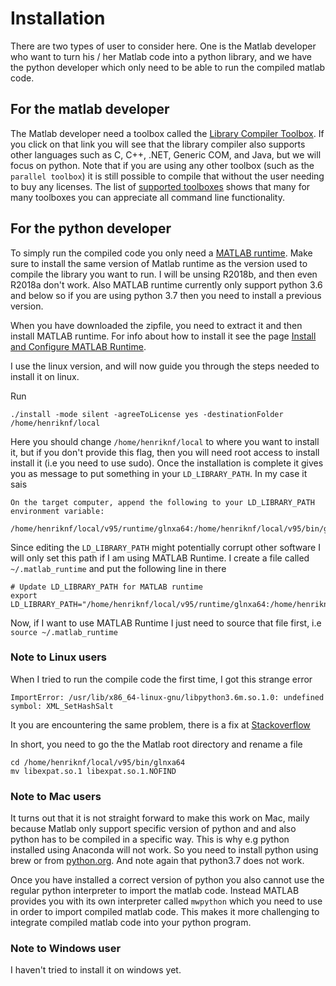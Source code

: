 # Installation
There are two types of user to consider here. One is the Matlab
developer who want to turn his / her Matlab code into a python
library, and we have the python developer which only need to be able
to run the compiled matlab code. 

## For the matlab developer
The Matlab developer need a toolbox called the [Library Compiler
Toolbox](https://se.mathworks.com/help/compiler_sdk/ml_code/librarycompiler-app.html). 
If you click on that link you will see that the library compiler also
supports other languages such as C, C++, .NET, Generic COM, and Java,
but we will focus on python.
Note that if you are using any other toolbox (such as the `parallel
toolbox`) it is still possible to compile that without the user
needing to buy any licenses. The list of [supported
toolboxes](https://se.mathworks.com/products/compiler/supported/compiler_support.html)
shows that many for many toolboxes you can appreciate all command line
functionality.

## For the python developer

To simply run the compiled code you only need a [MATLAB
runtime](https://se.mathworks.com/products/compiler/matlab-runtime.html). 
Make sure to install the same version of Matlab runtime as the version
used to compile the library you want to run. I will be unsing R2018b,
and then even R2018a don't work. 
Also MATLAB runtime currently only support 
python 3.6 and below so if you are using python 3.7 then you need to
install a previous version. 

When you have downloaded the zipfile, you need to extract it and then
install MATLAB runtime. For info about how to install it see the page
[Install and Configure MATLAB
Runtime](https://se.mathworks.com/help/compiler/install-the-matlab-runtime.html).

I use the linux version, and will now guide you through the steps
needed to install it on linux.

Run
```shell
./install -mode silent -agreeToLicense yes -destinationFolder /home/henriknf/local
```
Here you should change `/home/henriknf/local` to where you want to
install it, but if you don't provide this flag, then you will need
root access to install install it (i.e you need to use sudo).
Once the installation is complete it gives you as message to put
something in your `LD_LIBRARY_PATH`. In my case it sais
```shell
On the target computer, append the following to your LD_LIBRARY_PATH environment variable:

/home/henriknf/local/v95/runtime/glnxa64:/home/henriknf/local/v95/bin/glnxa64:/home/henriknf/local/v95/sys/os/glnxa64:/home/henriknf/local/v95/extern/bin/glnxa64

``` 
Since editing the `LD_LIBRARY_PATH` might potentially corrupt other
software I will only set this path if I am using MATLAB Runtime. I
create a file called `~/.matlab_runtime` and put the following line in
there
```
# Update LD_LIBRARY_PATH for MATLAB runtime
export LD_LIBRARY_PATH="/home/henriknf/local/v95/runtime/glnxa64:/home/henriknf/local/v95/bin/glnxa64:/home/henriknf/local/v95/sys/os/glnxa64:/home/henriknf/local/v95/extern/bin/glnxa64:$LD_LIBRARY_PATH"
```
Now, if I want to use MATLAB Runtime I just need to source that file
first, i.e `source ~/.matlab_runtime`



### Note to Linux users
When I tried to run the compile code the first time, I got this
strange error

```shell
ImportError: /usr/lib/x86_64-linux-gnu/libpython3.6m.so.1.0: undefined symbol: XML_SetHashSalt
```
It you are encountering the same problem, there is a fix at
[Stackoverflow](https://stackoverflow.com/questions/50452278/matlab-python-compiler-sdk-fails-with-undefined-symbol-xml-sethashsalt) 

In short, you need to go the the Matlab root directory and rename a
file

```shell
cd /home/henriknf/local/v95/bin/glnxa64
mv libexpat.so.1 libexpat.so.1.NOFIND
```


### Note to Mac users
It turns out that it is not straight forward to make this work on
Mac, maily because Matlab only support specific version of python and
and also python has to be compiled in a specific way. This is why e.g
python installed using Anaconda will not work. So you need to install
python using brew or from [python.org](https://www.python.org). And
note again that python3.7 does not work. 

Once you have installed a correct version of python you also cannot
use the regular python interpreter to import the matlab code. Instead
MATLAB provides you with its own interpreter called `mwpython` which
you need to use in order to import compiled matlab code. This makes it
more challenging to integrate compiled matlab code into your python
program. 


### Note to Windows user
I haven't tried to install it on windows yet.

